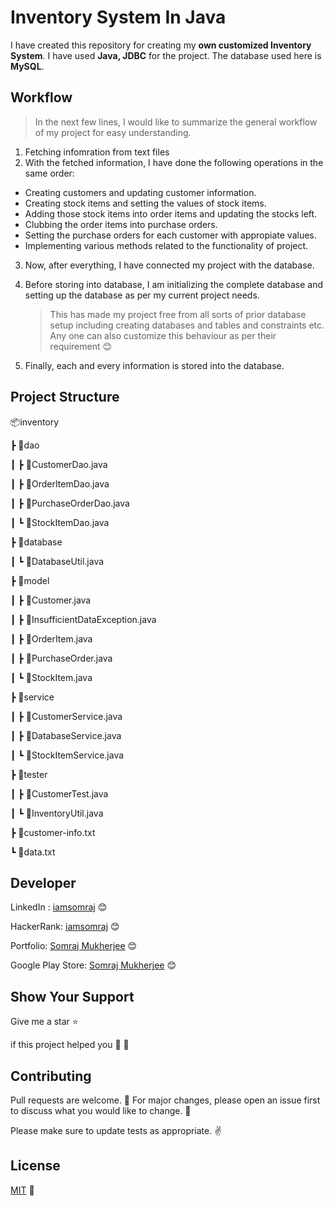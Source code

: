 # Inventory System In Java

I have created this repository for creating my **own customized Inventory System**. I have used **Java, JDBC** for the project. The database used here is **MySQL**.

## Workflow

> In the next few lines, I would like to summarize the general workflow of my project for easy understanding.

1. Fetching infomration from text files
2. With the fetched information, I have done the following operations in the same order:

- Creating customers and updating customer information.
- Creating stock items and setting the values of stock items.
- Adding those stock items into order items and updating the stocks left.
- Clubbing the order items into purchase orders.
- Setting the purchase orders for each customer with appropiate values.
- Implementing various methods related to the functionality of project.

3. Now, after everything, I have connected my project with the database.
4. Before storing into database, I am initializing the complete database and setting up the database as per my current project needs.

   > This has made my project free from all sorts of prior database setup including creating databases and tables and constraints etc. Any one can also customize this behaviour as per their requirement 😊

5. Finally, each and every information is stored into the database.

## Project Structure

📦inventory

┣ 📂dao

┃ ┣ 📜CustomerDao.java

┃ ┣ 📜OrderItemDao.java

┃ ┣ 📜PurchaseOrderDao.java

┃ ┗ 📜StockItemDao.java

┣ 📂database

┃ ┗ 📜DatabaseUtil.java

┣ 📂model

┃ ┣ 📜Customer.java

┃ ┣ 📜InsufficientDataException.java

┃ ┣ 📜OrderItem.java

┃ ┣ 📜PurchaseOrder.java

┃ ┗ 📜StockItem.java

┣ 📂service

┃ ┣ 📜CustomerService.java

┃ ┣ 📜DatabaseService.java

┃ ┗ 📜StockItemService.java

┣ 📂tester

┃ ┣ 📜CustomerTest.java

┃ ┗ 📜InventoryUtil.java

┣ 📜customer-info.txt

┗ 📜data.txt

## Developer

LinkedIn : [iamsomraj](https://www.linkedin.com/in/iamsomraj/) 😊

HackerRank: [iamsomraj](https://www.hackerrank.com/iamsomraj?hr_r=1) 😊

Portfolio: [Somraj Mukherjee](https://iamsomraj.github.io/) 😊

Google Play Store: [Somraj Mukherjee](https://play.google.com/store/apps/developer?id=Somraj+Mukherjee) 😊

## Show Your Support

Give me a star ⭐

if this project helped you 👦 👧

## Contributing

Pull requests are welcome. 🤝 For major changes, please open an issue first to discuss what you would like to change. 🙏

Please make sure to update tests as appropriate. ✌

## License

[MIT](https://choosealicense.com/licenses/mit/) 📰
